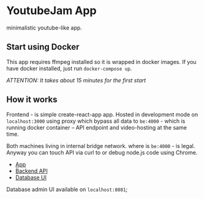 # YoutubeJam App

minimalistic youtube-like app. 

## Start using Docker

This app requires ffmpeg installed so it is wrapped in docker images. 
If you have docker installed, just run `docker-compose up`.

*ATTENTION: It takes about 15 minutes for the first start*  

## How it works

Frontend - is simple create-react-app app. Hosted in development mode on `localhost:3000`
using proxy which bypass all data to `be:4000` - which is running docker container – API endpoint and video-hosting at the same time. 

Both machines living in internal bridge network. where is `be:4000` - is legal. Anyway you can touch API via curl to or debug node.js code using Chrome. 

- [App](http://localhost:3000)
- [Backend API](http://localhost:4000)
- [Database UI](http://localhost:8081)

Database admin UI available on `localhost:8081`;

